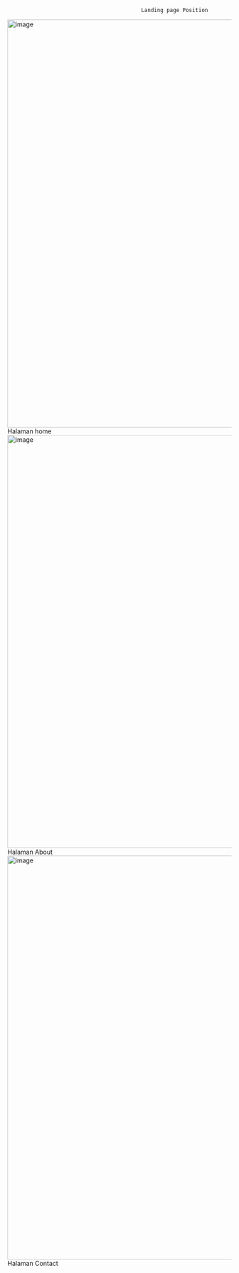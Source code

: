                                               Landing page Position

<img width="1873" height="917" alt="image" src="https://github.com/user-attachments/assets/c985da71-393c-4cdf-b6e6-b2aed09202c1" />
                                                   Halaman home
                                                   
<img width="1884" height="929" alt="image" src="https://github.com/user-attachments/assets/eea21ded-044d-45c9-867d-5c2d88268c4f" />
                                                   Halaman About

<img width="1867" height="908" alt="image" src="https://github.com/user-attachments/assets/968e1028-2fb9-4c70-bbe8-ee025fa01f2b" />
                                                   Halaman Contact


